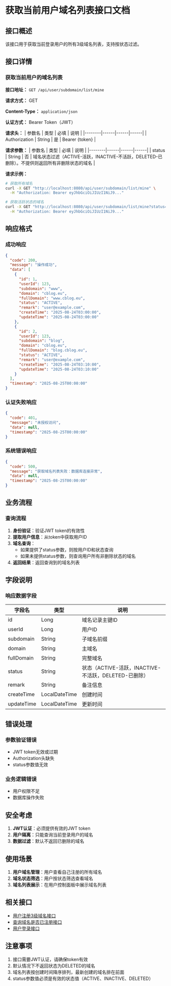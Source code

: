 # 获取当前用户域名列表接口文档

## 接口概述
该接口用于获取当前登录用户的所有3级域名列表，支持按状态过滤。

## 接口详情

### 获取当前用户的域名列表

**接口地址：** `GET /api/user/subdomain/list/mine`

**请求方式：** GET

**Content-Type：** `application/json`

**认证方式：** Bearer Token（JWT）

**请求头：**
| 参数名 | 类型 | 必填 | 说明 |
|--------|------|------|------|
| Authorization | String | 是 | Bearer {token} |

**请求参数：**
| 参数名 | 类型 | 必填 | 说明 |
|--------|------|------|------|
| status | String | 否 | 域名状态过滤（ACTIVE-活跃，INACTIVE-不活跃，DELETED-已删除）。不提供则返回所有非删除状态的域名 |

**请求示例：**
```bash
# 获取所有域名
curl -X GET "http://localhost:8080/api/user/subdomain/list/mine" \
  -H "Authorization: Bearer eyJhbGciOiJIUzI1NiJ9..."

# 获取活跃状态的域名
curl -X GET "http://localhost:8080/api/user/subdomain/list/mine?status=ACTIVE" \
  -H "Authorization: Bearer eyJhbGciOiJIUzI1NiJ9..."
```

## 响应格式

### 成功响应
```json
{
  "code": 200,
  "message": "操作成功",
  "data": [
    {
      "id": 1,
      "userId": 123,
      "subdomain": "www",
      "domain": "cblog.eu",
      "fullDomain": "www.cblog.eu",
      "status": "ACTIVE",
      "remark": "user@example.com",
      "createTime": "2025-08-24T03:00:00",
      "updateTime": "2025-08-24T03:00:00"
    },
    {
      "id": 2,
      "userId": 123,
      "subdomain": "blog",
      "domain": "cblog.eu",
      "fullDomain": "blog.cblog.eu",
      "status": "ACTIVE",
      "remark": "user@example.com",
      "createTime": "2025-08-24T03:10:00",
      "updateTime": "2025-08-24T03:10:00"
    }
  ],
  "timestamp": "2025-08-25T00:00:00"
}
```

### 认证失败响应
```json
{
  "code": 401,
  "message": "未授权访问",
  "data": null,
  "timestamp": "2025-08-25T00:00:00"
}
```

### 系统错误响应
```json
{
  "code": 500,
  "message": "获取域名列表失败：数据库连接异常",
  "data": null,
  "timestamp": "2025-08-25T00:00:00"
}
```

## 业务流程

### 查询流程
1. **身份验证**：验证JWT token的有效性
2. **提取用户信息**：从token中获取用户ID
3. **域名查询**：
   - 如果提供了status参数，则按用户ID和状态查询
   - 如果未提供status参数，则查询用户所有非删除状态的域名
4. **返回结果**：返回查询到的域名列表

## 字段说明

### 响应数据字段
| 字段名 | 类型 | 说明 |
|--------|------|------|
| id | Long | 域名记录主键ID |
| userId | Long | 用户ID |
| subdomain | String | 子域名前缀 |
| domain | String | 主域名 |
| fullDomain | String | 完整域名 |
| status | String | 状态（ACTIVE-活跃，INACTIVE-不活跃，DELETED-已删除） |
| remark | String | 备注信息 |
| createTime | LocalDateTime | 创建时间 |
| updateTime | LocalDateTime | 更新时间 |

## 错误处理

### 参数验证错误
- JWT token无效或过期
- Authorization头缺失
- status参数值无效

### 业务逻辑错误
- 用户权限不足
- 数据库操作失败

## 安全考虑

1. **JWT认证**：必须提供有效的JWT token
2. **用户隔离**：只能查询当前登录用户的域名
3. **数据过滤**：默认不返回已删除的域名

## 使用场景

1. **用户域名管理**：用户查看自己注册的所有域名
2. **域名状态筛选**：用户按状态筛选查看域名
3. **域名列表展示**：在用户控制面板中展示域名列表

## 相关接口

- [用户注册3级域名接口](./用户注册3级域名接口.md)
- [查询域名是否已注册接口](./用户域名注册查询接口.md)
- [用户登录接口](../用户登录接口.md)

## 注意事项

1. 接口需要JWT认证，请确保token有效
2. 默认情况下不返回状态为DELETED的域名
3. 域名列表按创建时间降序排列，最新创建的域名排在前面
4. status参数值必须是有效的状态值（ACTIVE、INACTIVE、DELETED）